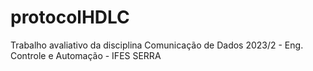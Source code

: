# protocolHDLC
Trabalho avaliativo da disciplina Comunicação de Dados 2023/2 - Eng. Controle e Automação - IFES SERRA
